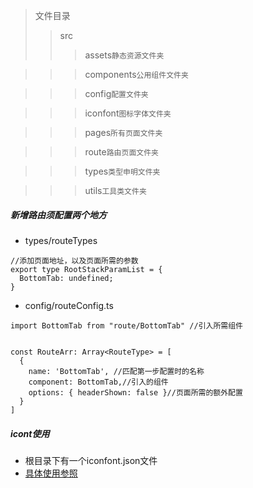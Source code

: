 > 文件目录
> > src
> > > assets`静态资源文件夹`

> > > components`公用组件文件夹`

> > > config`配置文件夹`

> > > iconfont`图标字体文件夹`

> > > pages`所有页面文件夹`

> > > route`路由页面文件夹`

> > > types`类型申明文件夹`

> > > utils`工具类文件夹`



##### 新增路由须配置两个地方
- types/routeTypes

```
//添加页面地址，以及页面所需的参数
export type RootStackParamList = {
  BottomTab: undefined;
}
```
- config/routeConfig.ts

```
import BottomTab from "route/BottomTab" //引入所需组件


const RouteArr: Array<RouteType> = [
  {
    name: 'BottomTab', //匹配第一步配置时的名称
    component: BottomTab,//引入的组件
    options: { headerShown: false }//页面所需的额外配置
  }
]
```

##### icont使用
- 根目录下有一个iconfont.json文件
- [具体使用参照](https://www.npmjs.com/package/react-native-iconfont-cli)
